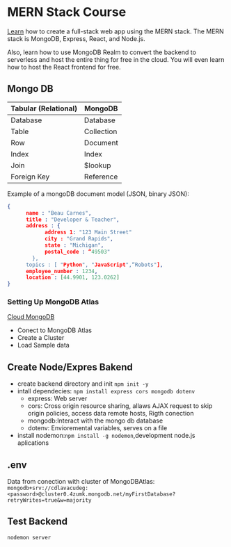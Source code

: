 # MERN Stack Course
[Learn](https://www.youtube.com/watch?v=mrHNSanmqQ4)
 how to create a full-stack web app using the MERN stack. The MERN stack is MongoDB, Express, React, and Node.js.

Also, learn how to use MongoDB Realm to convert the backend to serverless and host the entire thing for free in the cloud. You will even learn how to host the React frontend for free.

## Mongo DB

| Tabular (Relational) | MongoDB    |
|----------------------|------------|
| Database             | Database   |
| Table                | Collection |
| Row                  | Document   |
| Index                | Index      |
| Join                 | $lookup    |
| Foreign Key          | Reference  |

Example of a mongoDB document model (JSON, binary JSON):
```json
{
      name : "Beau Carnes",
      title : "Developer & Teacher",
      address : {
            address 1: "123 Main Street"
            city : "Grand Rapids",
            state : "Michigan",
            postal_code : “49503"
        },
      topics : [ "Python", "JavaScript",“Robots"],
      employee_number : 1234,
      location : [44.9901, 123.0262]
}
```
### Setting Up MongoDB Atlas
[Cloud MongoDB](https://cloud.mongodb.com/v2/619f90483a6a333254c01c2f#clusters)
- Conect to MongoDB Atlas
- Create a Cluster
- Load Sample data

## Create Node/Expres Bakend
- create backend directory and init `npm init -y`
- intall dependecies: `npm install express cors mongodb dotenv`
    - express: Web server
    - cors: Cross origin resource sharing, allaws AJAX request to skip origin policies, access data remote hosts, Rigth conection
    - mongodb:Interact with the mongo db database
    - dotenv: Envioremental variables, serves on a file
- install nodemon:`npm install -g nodemon`,development node.js aplications

## .env
Data from conection with cluster of MongoDBAtlas:
`mongodb+srv://cdlavacudeg:<password>@cluster0.4zumk.mongodb.net/myFirstDatabase?retryWrites=true&w=majority`

## Test Backend
`nodemon server`
